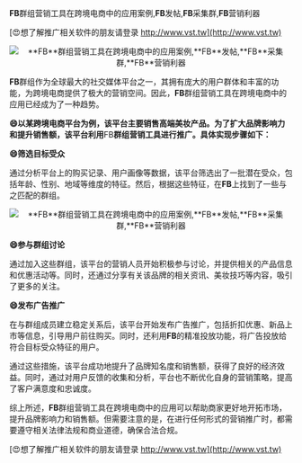 **FB**群组营销工具在跨境电商中的应用案例,**FB**发帖,**FB**采集群,**FB**营销利器

[😍想了解推广相关软件的朋友请登录 http://www.vst.tw](http://www.vst.tw)

 <center><img src="https://vst.tw/MP4/tuiguang/png/5.png" alt="**FB**群组营销工具在跨境电商中的应用案例,**FB**发帖,**FB**采集群,**FB**营销利器"></center>

**FB**群组作为全球最大的社交媒体平台之一，其拥有庞大的用户群体和丰富的功能，为跨境电商提供了极大的营销空间。因此，**FB**群组营销工具在跨境电商中的应用已经成为了一种趋势。

**😄以某跨境电商平台为例，该平台主要销售高端美妆产品。为了扩大品牌影响力和提升销售额，该平台利用**FB**群组营销工具进行推广。具体实现步骤如下：**

**😄筛选目标受众**

通过分析平台上的购买记录、用户画像等数据，该平台筛选出了一批潜在受众，包括年龄、性别、地域等维度的特征。然后，根据这些特征，在**FB**上找到了一些与之匹配的群组。

 <center><img src="https://vst.tw/MP4/tuiguang/png/6.png" alt="**FB**群组营销工具在跨境电商中的应用案例,**FB**发帖,**FB**采集群,**FB**营销利器"></center>

**😄参与群组讨论**

通过加入这些群组，该平台的营销人员开始积极参与讨论，并提供相关的产品信息和优惠活动等。同时，还通过分享有关该品牌的相关资讯、美妆技巧等内容，吸引了更多的关注。

**😄发布广告推广**

在与群组成员建立稳定关系后，该平台开始发布广告推广，包括折扣优惠、新品上市等信息，引导用户前往购买。同时，还利用**FB**的精准投放功能，将广告投放给符合目标受众特征的用户。

通过这些措施，该平台成功地提升了品牌知名度和销售额，获得了良好的经济效益。同时，通过对用户反馈的收集和分析，平台也不断优化自身的营销策略，提高了客户满意度和忠诚度。

综上所述，**FB**群组营销工具在跨境电商中的应用可以帮助商家更好地开拓市场，提升品牌影响力和销售额。但需要注意的是，在进行任何形式的营销推广时，都需要遵守相关法律法规和商业道德，确保合法合规。

[😍想了解推广相关软件的朋友请登录 http://www.vst.tw](http://www.vst.tw)



